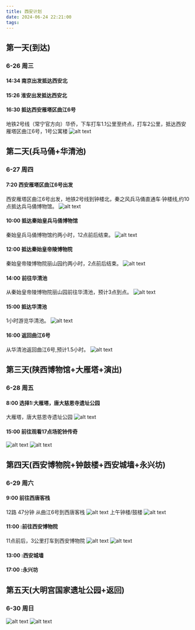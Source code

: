 ```yaml
---
title: 西安计划
date: 2024-06-24 22:21:00
tags:
---
```


## 第一天(到达)

### 6-26 周三

#### 14:34 南京出发抵达西安北

#### 15:26 淮安出发抵达西安北

#### 16:30 抵达西安雁塔区曲江6号

地铁2号线（常宁官方向）华侨，下车打车1.1公里至终点，打车2公里，抵达西安雁塔区曲江6号，1号公寓楼
![alt text](西安计划/image-1.png)

## 第二天(兵马俑+华清池)

### 6-27 周四

#### 7:20 西安雁塔区曲江6号出发

西安雁塔区曲江6号出发，地铁2号线到钟楼北，秦之风兵马俑直通车·钟楼线,约10点抵达兵马俑博物馆。
![alt text](西安计划/image.png)

#### 10:00 抵达秦始皇兵马俑博物馆

秦始皇兵马俑博物馆约两小时，12点前后结束。
![alt text](西安计划/image-2.png)

#### 12:00 抵达秦始皇帝陵博物院

秦始皇帝陵博物院丽山园约两小时，2点前后结束。
![alt text](西安计划/image-3.png)

#### 14:00 前往华清池

从秦始皇帝陵博物院丽山园前往华清池，预计3点到点。
![alt text](西安计划/image-4.png)

#### 15:00 抵达华清池

1小时游览华清池。
![alt text](西安计划/image-5.png)

#### 16:00 返回曲江6号

从华清池返回曲江6号,预计1.5小时。
![alt text](西安计划/image-6.png)

## 第三天(陕西博物馆+大雁塔+演出)

### 6-28 周五

#### 8:00 选择1:大雁塔，唐大慈恩寺遗址公园

大雁塔，唐大慈恩寺遗址公园
![alt text](西安计划/image-7.png)

#### 15:00 前往观看17点场驼铃传奇

![alt text](西安计划/image-11.png)
![alt text](西安计划/image-10.png)

## 第四天(西安博物院+钟鼓楼+西安城墙+永兴坊)

### 6-29 周六

#### 9:00 前往西唐客栈

12路 47分钟 从曲江6号到西唐客栈
![alt text](西安计划/image-12.png)
上午钟楼/鼓楼
![alt text](西安计划/image-13.png)

#### 11:00 :前往西安博物院

11点前后，3公里打车到西安博物院
![alt text](西安计划/image-14.png)
![alt text](西安计划/image-9.png)

#### 13:00 :西安城墙

#### 17:00 :永兴坊

## 第五天(大明宫国家遗址公园+返回)

### 6-30 周日

![alt text](西安计划/image-15.png)
![alt text](西安计划/ff3f53458d83e58caa94f4d2993a909.jpg)
